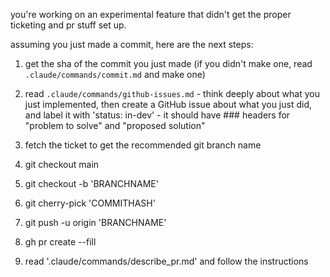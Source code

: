 you're working on an experimental feature that didn't get the proper ticketing and pr stuff set up.

assuming you just made a commit, here are the next steps:


1. get the sha of the commit you just made (if you didn't make one, read `.claude/commands/commit.md` and make one)

2. read `.claude/commands/github-issues.md` - think deeply about what you just implemented, then create a GitHub issue about what you just did, and label it with 'status: in-dev' - it should have ### headers for "problem to solve" and "proposed solution"
3. fetch the ticket to get the recommended git branch name
4. git checkout main
5. git checkout -b 'BRANCHNAME'
6. git cherry-pick 'COMMITHASH'
7. git push -u origin 'BRANCHNAME'
8. gh pr create --fill
9. read '.claude/commands/describe_pr.md' and follow the instructions
